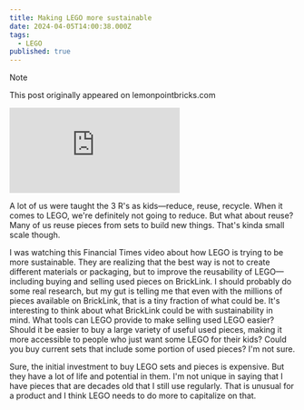 ```yaml
---
title: Making LEGO more sustainable
date: 2024-04-05T14:00:38.000Z
tags:
  - LEGO
published: true
---
```


> [!NOTE]
> This post originally appeared on lemonpointbricks.com

<iframe src="https://www.youtube-nocookie.com/embed/8Jgsi0rAnqQ" frameborder="0" allow="autoplay; encrypted-media" allowfullscreen></iframe>

A lot of us were taught the 3 R's as kids—reduce, reuse, recycle. When it comes to LEGO, we're definitely not going to reduce. But what about reuse? Many of us reuse pieces from sets to build new things. That's kinda small scale though.

I was watching this Financial Times video about how LEGO is trying to be more sustainable. They are realizing that the best way is not to create different materials or packaging, but to improve the reusability of LEGO—including buying and selling used pieces on BrickLink. I should probably do some real research, but my gut is telling me that even with the millions of pieces available on BrickLink, that is a tiny fraction of what could be. It's interesting to think about what BrickLink could be with sustainability in mind. What tools can LEGO provide to make selling used LEGO easier? Should it be easier to buy a large variety of useful used pieces, making it more accessible to people who just want some LEGO for their kids? Could you buy current sets that include some portion of used pieces? I'm not sure.

Sure, the initial investment to buy LEGO sets and pieces is expensive. But they have a lot of life and potential in them. I'm not unique in saying that I have pieces that are decades old that I still use regularly. That is unusual for a product and I think LEGO needs to do more to capitalize on that.
